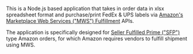 This is a Node.js based application that takes in order data in xlsx spreadsheet format and purchase/print FedEx & UPS labels via [Amazon's Marketplace Web Services ("MWS") Fulfillment](http://docs.developer.amazonservices.com/en_US/merch_fulfill/index.html) APIs.

The application is specifically designed for [Seller Fulfilled Prime ("SFP")](https://sellercentral.amazon.com/gp/help/201812230) type Amazon orders, for which Amazon requires vendors to fulfill shipment using MWS. 